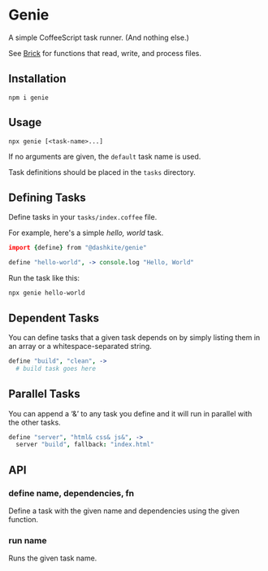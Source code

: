 # Genie

A simple CoffeeScript task runner. (And nothing else.)

See [Brick](../brick/README.md) for functions that read, write, and process files.

## Installation

```
npm i genie
```

## Usage

```
npx genie [<task-name>...]
```

If no arguments are given, the `default` task name is used.

Task definitions should be placed in the `tasks` directory.

## Defining Tasks

Define tasks in your `tasks/index.coffee` file.

For example, here's a simple _hello, world_ task.

```coffeescript
import {define} from "@dashkite/genie"

define "hello-world", -> console.log "Hello, World"
```

Run the task like this:

```
npx genie hello-world
```

## Dependent Tasks

You can define tasks that a given task depends on by simply listing them in an array or a whitespace-separated string.

```coffeescript
define "build", "clean", ->
  # build task goes here
```

## Parallel Tasks

You can append a ‘&’ to any task you define and it will run in parallel with the other tasks.

```coffeescript
define "server", "html& css& js&", ->
  server "build", fallback: "index.html"
```

## API

### define name, dependencies, fn

Define a task with the given name and dependencies using the given function.

### run name

Runs the given task name.

### 